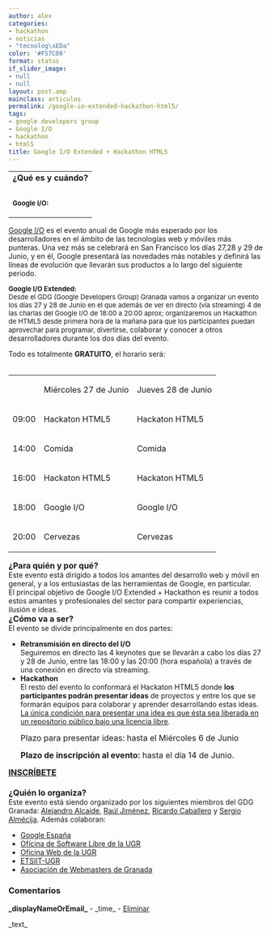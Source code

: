```yaml
---
author: alex
categories:
- hackathon
- noticias
- "tecnolog\xEDa"
color: '#F57C00'
format: status
if_slider_image:
- null
- null
layout: post.amp
mainclass: articulos
permalink: /google-io-extended-hackathon-html5/
tags:
- google developers group
- Google I/O
- hackathon
- html5
title: Google I/O Extended + Hackathon HTML5
---
```


<div id="sites-canvas-main" class="sites-canvas-main">
<div id="sites-canvas-main-content">
<table xmlns="http://www.w3.org/1999/xhtml" cellspacing="0" class="sites-layout-name-one-column sites-layout-hbox">
<tr>
<td class="sites-layout-tile sites-tile-name-content-1">
<div dir="ltr">
<div>
<b>
<div >
</div></b><b>
<div >
</div></b><b>¿Qué es y cuándo?</b>
</div>
<p>
</p></div>
<div >
<b><font size="2"><br /></font></b>
</div>
<div >
<b><font size="2">Google I/O:</font></b>
</div>
<p>
</p></td></tr></table></div>
<div>
<a href="https://developers.google.com/events/io/">Google I/O</a> es el evento anual de Google más esperado por los desarrolladores en el ámbito de las tecnologías web y móviles más punteras. Una vez más se celebrará en San Francisco los días 27,28 y 29 de Junio, y en él, Google presentará las novedades más notables y definirá las líneas de evolución que llevarán sus productos a lo largo del siguiente periodo.
                    </div>
<div>
</div>
<div>
<b >
<div >
<a href="http://www.wired.com/images_blogs/gadgetlab/2011/05/google_io_f.jpg" ><amp-img on="tap:lightbox1" role="button" tabindex="0" layout="responsive" alt="Google I/O"  height="212" src="http://www.wired.com/images_blogs/gadgetlab/2011/05/google_io_f.jpg"  width="320" /></a>
</div>
</b><p>
</p></div>
<div>
</div>
<div>
<span >
<div >
<b><font size="2">Google I/O Extended:</font></b>
</div>
<div >
<font size="2">Desde el GDG (Google Developers Group) Granada vamos a organizar un evento los días 27 y 28 de Junio en el que además de ver en directo (vía streaming) 4 de las charlas del Google I/O de 18:00 a 20:00 aprox;&nbsp;organizaremos un Hackathon de HTML5 desde primera hora de la mañana para que los participantes puedan aprovechar para programar, divertirse,</font><span >&nbsp;colaborar y conocer a otros desarrolladores durante los dos días del evento.</span>
</div>
</span><p>
</p></div>
<div>
</div>
<div>
                              Todo es totalmente <b>GRATUITO</b>, el horario será:<br /><!--more-->
</div>
<div>
</div>
<div>
<b ><br />
<table >
<tr >
<td >
</td>
<td >
<p dir="ltr" >
<span >Miércoles 27 de Junio</span>
</p>
</td>
<td >
<p dir="ltr" >
<span >Jueves 28 de Junio</span>
</p>
</td>
</tr>
<tr >
<td >
<p dir="ltr" >
<span >09:00</span>
</p>
</td>
<td >
<p dir="ltr" >
<span >Hackaton HTML5</span>
</p>
</td>
<td >
<p dir="ltr" >
<span >Hackaton HTML5</span>
</p>
</td>
</tr>
<tr >
<td >
<p dir="ltr" >
<span >14:00</span>
</p>
</td>
<td >
<p dir="ltr" >
<span >Comida</span>
</p>
</td>
<td >
<p dir="ltr" >
<span >Comida</span>
</p>
</td>
</tr>
<tr >
<td >
<p dir="ltr" >
<span >16:00</span>
</p>
</td>
<td >
<p dir="ltr" >
<span >Hackaton HTML5</span>
</p>
</td>
<td >
<p dir="ltr" >
<span >Hackaton HTML5</span>
</p>
</td>
</tr>
<tr >
<td >
<p dir="ltr" >
<span >18:00</span>
</p>
</td>
<td >
<p dir="ltr" >
<span >Google I/O</span>
</p>
</td>
<td >
<p dir="ltr" >
<span >Google I/O</span>
</p>
</td>
</tr>
<tr >
<td >
<p dir="ltr" >
<span >20:00</span>
</p>
</td>
<td >
<p dir="ltr" >
<span >Cervezas</span>
</p>
</td>
<td >
<p dir="ltr" >
<span >Cervezas</span>
</p>
</td>
</tr>
</table>
</b><p>
</p></div>
<div>
</div>
<div>
<font size="3"><b>¿Para quién y por qué?</b></font>
</div>
<div>
</div>
<div>
                                  Este evento está dirigido a todos los amantes del desarrollo web y móvil en general, y a los entusiastas de las herramientas de Google, en particular.
                                </div>
<div>
</div>
<div>
                                  El principal objetivo de Google I/O Extended + Hackathon es reunir a todos estos amantes y profesionales del sector para compartir experiencias, ilusión e ideas.
                                </div>
<div>
</div>
<div>
<font size="3"><b>¿Cómo va a ser?</b></font>
</div>
<div>
</div>
<div>
                                  El evento se divide principalmente en dos partes:
                                </div>
<div>
<ul>
<li>
<b>Retransmisión en directo del I/O</b> <div>
                                        Seguiremos en directo las 4 keynotes que se llevarán a cabo los días 27 y 28 de Junio, entre las 18:00 y las 20:00 (hora española) a través de una conexión en directo vía streaming.
                                      </div>
<div>
</div>
</li>
<li>
<b>Hackathon</b> <div>
                                        El resto del evento lo conformará el Hackaton HTML5 donde <b>los participantes podrán presentar ideas</b> de proyectos y entre los que se formarán equipos para colaborar y aprender desarrollando estas ideas. <u>La única condición para presentar una idea es que ésta sea liberada en un repositorio público bajo una licencia libre</u>.
<p>
<font size="3" ><span >Plazo para presentar ideas:</span><b>&nbsp;</b>hasta el Miércoles 6 de Junio</font></p></div>
<div>
<font size="3" ><b>Plazo de inscripción&nbsp;al evento:&nbsp;</b>hasta el día 14 de Junio.</font>
</div></li> </ul> </div>
<div>
<div >
<font color="#0000ff" size="3"><b><a href="https://docs.google.com/spreadsheet/viewform?formkey=dDZmRm1OU2h3ZWswQjJUZzR6LW90c0E6MQ">INSCRÍBETE</a></b></font>
</div>
<div>
<font size="3"><b><br /></b></font>
</div>
<div>
<font size="3"><b>¿Quién lo organiza?</b></font>
</div>
<div>
</div>
<div>
                                              Este evento está siendo organizado por los siguientes miembros del GDG Granada:&nbsp;<a href="http://es.linkedin.com/in/algui91">Alejandro Alcaide</a>,&nbsp;<a href="http://es.linkedin.com/in/jimenezortegaraul">Raúl Jiménez</a>,&nbsp;<a href="http://es.linkedin.com/in/rcabamo">Ricardo Caballero</a>&nbsp;y&nbsp;<a href="http://es.linkedin.com/in/almecija/en">Sergio Almécija</a>.&nbsp;Además colaboran:
                                            </div>
<div>
<ul>
<li>
<a href="https://plus.google.com/115920203808848871228/posts">Google España</a>
</li>
<li>
<a href="http://osl.ugr.es">Ofícina de Software Libre de la UGR</a>
</li>
<li>
<a href="http://ofiweb.ugr.es">Oficina Web de la UGR</a>
</li>
<li>
<a href="http://etsiit.ugr.es">ETSIIT-UGR</a>
</li>
<li>
<a href="http://www.webmastergranada.es/">Asociación de Webmasters de Granada</a>
</li>
</ul>
</div>
</div>
<div>
</div></div>
<div id="sites-canvas-bottom-panel">
<a xmlns="http://www.w3.org/1999/xhtml" name="page-comments"></a>
<div xmlns="http://www.w3.org/1999/xhtml" id="COMP_page-comments"  class="sites-canvas-bottom-no-items">
<div id="sites-comment-wrapper" class="sites-canvas-bottom-panel-wrapper">
<div>
<h3 id="sites-comment-header">
<strong>Comentarios</strong><br />
</h3>
</div>
<div id="sites-comment-inner" class="sites-comment-inner">
<div jotid="comments" class="sites-comments">
<div id="_wuid_" jotid="template" class="sites-comment" >
<div>
<strong>_displayNameOrEmail_</strong> - _time_ - <a href="javascript:;" onclick="JOT_postEvent('removeComment', this, {wuid:'_wuid_'});">Eliminar</a>
</div>
<p dir="_dir_">
                                                        _text_
                                                      </p>
</div>
</div>
</div>
</div>
</div>
</div>